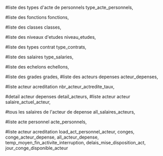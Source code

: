   #liste des types d'acte de personnels
  type_acte_personnels,
  
  #liste des fonctions
   fonctions,
   
   #liste des classes
   classes,
   
   #liste des niveaux d'etudes
   niveau_etudes,
   
   #liste des types contrat
   type_contrats,
   
   #liste des salaires
   type_salaries,
   
   #liste des echelons
   echellons,
   
   #liste des grades
   grades,
   #liste des acteurs depenses
   acteur_depenses,
   
   #liste acteur acreditation
   nbr_acteur_actredite_taux,
   
   #detail acteur depenses
   detail_acteurs,
   #liste acteur acteur
   salaire_actuel_acteur,
   
   #tous les salaires de l'acteur de depense
   all_salaires_acteurs,
   
   #liste acte personnel
   acte_personnels,
   
   #liste acteur acreditation
   load_act_personnel_acteur,
   conges,
   conge_acteur_depense,
   all_acteur_depense,
   temp_moyen_fin_activite_interruption,
   delais_mise_disposition_act,
   jour_conge_disponible_acteur